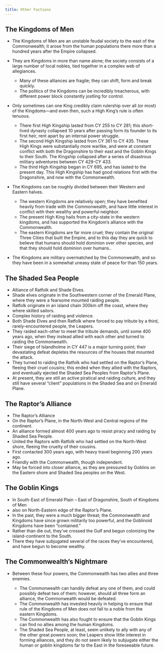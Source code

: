 ```yaml
---
title: Other Factions
---
```


## <span id="anchor-17"></span>The Kingdoms of Men

  - The Kingdoms of Men are an unstable feudal society to the east of
    the Commonwealth; it arose from the human populations there more
    than a hundred years after the Empire collapsed.

  - They are Kingdoms in more than name alone; the society consists of a
    large number of local nobles, tied together in a complex web of
    allegiances.
    
      - Many of these alliances are fragile; they can shift, form and
        break quickly.
      - The politics of the Kingdoms can be incredibly treacherous, with
        different power block constantly jostling for control.

  - Only sometimes can one King credibly claim rulership over all (or
    most) of the Kingdoms—and even then, such a High King’s rule is
    often tenuous.
    
      - There first High Kingship lasted from CY 255 to CY 281; this
        short-lived dynasty collapsed 10 years after passing form its
        founder to its first heir, rent apart by an internal power
        struggle.
      - The second High Kingship lasted from CY 361 to CY 435. These
        High Kings were substantially more warlike, and were at constant
        conflict with both the Dragonshire to their east and the Goblin
        Kings to their South. The Kingship collapsed after a series of
        disastrous military adventures between CY 429-CY 433.
      - The third High Kingship began in CY 695, and has lasted to the
        present day. This High Kingship has had good relations first
        with the Dragonshire, and now with the Commonwealth.

  - The Kingdoms can be roughly divided between their Western and
    Eastern halves.
    
      - The western Kingdoms are relatively open; they have benefited
        heavily from trade with the Commonwealth, and have little
        interest in conflict with their wealthy and powerful neighbor.
      - The present High King hails from a city-state in the western
        kingdoms, and has supported the Kingdom’s alliance with the
        Commonwealth.
      - The eastern Kingdoms are far more cruel; they contain the
        original Three Cities that built the Empire, and to this day
        they are quick to believe that humans should hold dominion over
        other species, and that they should hold dominion over humans..

  - The Kingdoms are military overmatched by the Commonwealth, and so
    they have been in a somewhat uneasy state of peace for than 150
    years.

## <span id="anchor-18"></span>The Shaded Sea People

  - Alliance of Ratfolk and Shade Elves.
  - Shade elves originate in the Southwestern corner of the Emerald
    Plane, where they were a fearsome mounted raiding people.
  - Ratfolk originate in an island chain 300km off the coast, where they
    where skilled sailors.
  - Complex history of raiding and violence.
  - Both Shade Elves and then Ratfolk where forced to pay tribute by a
    third, rarely-encountered people, the Leapers.
  - They raided each-other to meet the tribute demands, until some 400
    years ago, when they instead allied with each other and turned to
    raiding the Commonwealth.
  - Their siege of Islandholme in CY 447 is a major turning point; their
    devastating defeat depletes the resources of the houses that mounted
    the attack.
  - They turned to raiding the Ratfolk who had settled on the Raptor’s
    Plane, fleeing their cruel cousins; this ended when they allied with
    the Raptors, and eventually ejected the Shaded Sea Peoples from
    Raptor’s Plane.
  - At present, they are still an active piratical and raiding culture,
    and they still have several “client” populations in the Shaded Sea
    and on Emerald Plane.

## <span id="anchor-19"></span>The Raptor’s Alliance

  - The Raptor’s Alliance
  - On the Raptor’s Plane, in the North-West and Central regions of the
    continent.
  - An alliance formed almost 400 years ago to resist piracy and raiding
    by Shaded Sea People.
  - United the Raptors with Ratfolk who had settled on the North-West
    shore, fleeing the cruelty of their cousins.
  - First contacted 300 years ago, with heavy travel beginning 200 years
    ago.
  - Friendly with the Commonwealth, though independent.
  - May be forced into closer alliance, as they are pressured by Goblins
    on the Eastern shore and Shaded Sea peoples on the West.

## <span id="anchor-20"></span>The Goblin Kings

  - In South-East of Emerald Plain – East of Dragonshire, South of
    Kingdoms of Men
  - also on North-Eastern edge of the Raptor’s Plane.
  - In the past, they were a much bigger threat; the Commonwealth and
    Kingdoms have since grown militarily too powerful, and the Goblinoid
    Kingdoms have been “contained.”
  - Rather than die out, they’ve crossed the Gulf and begun colonizing
    the island-continent to the South.
  - There they have subjugated several of the races they’ve encountered,
    and have begun to become wealthy.

## <span id="anchor-21"></span>The Commonwealth’s Nightmare

  - Between these four powers, the Commonwealth has two allies and three
    enemies.
    
      - The Commonwealth can handily defeat any one of them, and could
        possibly defeat two of them; however, should all three form an
        alliance, the Commonwealth would be defeated.
      - The Commonwealth has invested heavily in helping to ensure that
        rule of the Kingdoms of Men does not fall to a noble from the
        eastern Kingdoms.
      - The Commonwealth has also fought to ensure that the Goblin Kings
        can find no allies among the human Kingdoms.
      - The Shaded Sea People, at least, seem unlikely to ally with any
        of the other great powers soon; the Leapers show little interest
        in forming alliances, and they do not seem likely to subjugate
        either the human or goblin kingdoms far to the East in the
        foreseeable future.

